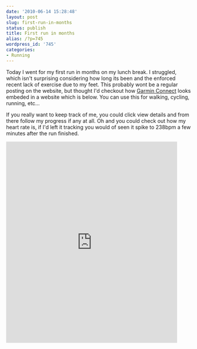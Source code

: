 ```yaml
---
date: '2010-06-14 15:28:48'
layout: post
slug: first-run-in-months
status: publish
title: First run in months
alias: /?p=745
wordpress_id: '745'
categories:
- Running
---
```


Today I went for my first run in months on my lunch break. I struggled, which isn't surprising considering how long its been and the enforced recent lack of exercise due to my feet. This probably wont be a regular posting on the website, but thought I'd checkout how [Garmin Connect](http://connect.garmin.com) looks embeded in a website which is below. You can use this for walking, cycling, running, etc...  

If you really want to keep track of me, you could click view details and from there follow my progress if any at all. Oh and you could check out how my heart rate is, if I'd left it tracking you would of seen it spike to 238bpm a few minutes after the run finished.  

<iframe width='465' height='548' frameborder='0' src='http://connect.garmin.com:80/activity/embed/36908619'></iframe>
